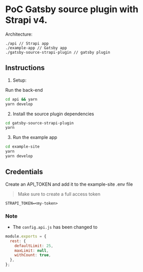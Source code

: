 # PoC Gatsby source plugin with Strapi v4.

Architecture:

```
./api // Strapi app
./example-app // Gatsby app
./gatsby-source-strapi-plugin // gatsby plugin
```

## Instructions

1. Setup:

Run the back-end

```bash
cd api && yarn
yarn develop
```

2. Install the source plugin dependencies

```bash
cd gatsby-source-strapi-plugin
yarn
```

3. Run the example app

```bash
cd example-site
yarn
yarn develop

```

## Credentials

Create an API_TOKEN and add it to the example-site .env file

> Make sure to create a full access token

```
STRAPI_TOKEN=<my-token>
```

### Note

- The `config.api.js` has been changed to

```js
module.exports = {
  rest: {
    defaultLimit: 25,
    maxLimit: null,
    withCount: true,
  },
};
```
